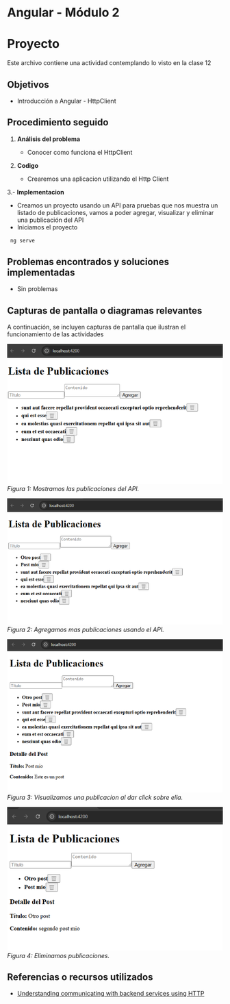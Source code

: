 # Angular - Módulo 2

# Proyecto 

Este archivo contiene una actividad contemplando lo visto en la clase 12

## Objetivos 

- Introducción a Angular - HttpClient

## Procedimiento seguido

1. **Análisis del problema**  
   - Conocer como funciona el HttpClient

2. **Codigo**  
   - Crearemos una aplicacion utilizando el Http Client

3.- **Implementacion**  
   - Creamos un proyecto usando un API para pruebas que nos muestra un listado de publicaciones, vamos a poder agregar, visualizar y eliminar una publicación del API
   - Iniciamos el proyecto
   ```sh
    ng serve
   ```  
   
## Problemas encontrados y soluciones implementadas

- Sin problemas

## Capturas de pantalla o diagramas relevantes

A continuación, se incluyen capturas de pantalla que ilustran el funcionamiento de las actividades

![Salida de pruebas](Capturas/img.png)  
*Figura 1: Mostramos las publicaciones del API.*

![Salida de pruebas](Capturas/img2.png)  
*Figura 2: Agregamos mas publicaciones usando el API.*

![Salida de pruebas](Capturas/img3.png)  
*Figura 3: Visualizamos una publicacion al dar click sobre ella.*

![Salida de pruebas](Capturas/img4.png)  
*Figura 4: Eliminamos publicaciones.*


## Referencias o recursos utilizados

- [Understanding communicating with backend services using HTTP](https://angular.dev/guide/http)
